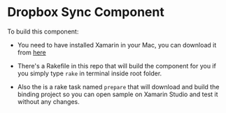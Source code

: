 # Dropbox Sync Component

To build this component:

* You need to have installed Xamarin in your Mac, you can download it from [here](http://xamarin.com/download)

* There's a Rakefile in this repo that will build the component for you if you
simply type `rake` in terminal inside root folder.

* Also the is a rake task named `prepare` that will download and build the binding project so you can open sample on Xamarin Studio and test it without any changes. 




